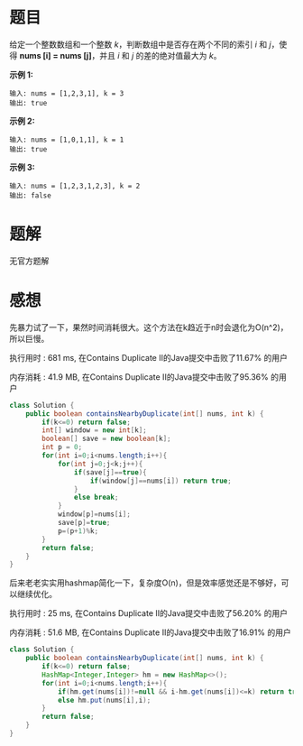 # 题目

给定一个整数数组和一个整数 *k*，判断数组中是否存在两个不同的索引 *i* 和 *j*，使得 **nums [i] = nums [j]**，并且 *i* 和 *j* 的差的绝对值最大为 *k*。

**示例 1:**

```
输入: nums = [1,2,3,1], k = 3
输出: true
```

**示例 2:**

```
输入: nums = [1,0,1,1], k = 1
输出: true
```

**示例 3:**

```
输入: nums = [1,2,3,1,2,3], k = 2
输出: false
```

# 题解

无官方题解

# 感想

先暴力试了一下，果然时间消耗很大。这个方法在k趋近于n时会退化为O(n^2)，所以巨慢。

执行用时 : 681 ms, 在Contains Duplicate II的Java提交中击败了11.67% 的用户

内存消耗 : 41.9 MB, 在Contains Duplicate II的Java提交中击败了95.36% 的用户

~~~java
class Solution {
    public boolean containsNearbyDuplicate(int[] nums, int k) {
        if(k<=0) return false;
        int[] window = new int[k];
        boolean[] save = new boolean[k];
        int p = 0;
        for(int i=0;i<nums.length;i++){
            for(int j=0;j<k;j++){
                if(save[j]==true){
                    if(window[j]==nums[i]) return true;
                }
                else break;
            }
            window[p]=nums[i];
            save[p]=true;
            p=(p+1)%k;
        }
        return false;
    }
}
~~~

后来老老实实用hashmap简化一下，复杂度O(n)，但是效率感觉还是不够好，可以继续优化。

执行用时 : 25 ms, 在Contains Duplicate II的Java提交中击败了56.20% 的用户

内存消耗 : 51.6 MB, 在Contains Duplicate II的Java提交中击败了16.91% 的用户

```java
class Solution {
    public boolean containsNearbyDuplicate(int[] nums, int k) {
        if(k<=0) return false;
        HashMap<Integer,Integer> hm = new HashMap<>();
        for(int i=0;i<nums.length;i++){
            if(hm.get(nums[i])!=null && i-hm.get(nums[i])<=k) return true;
            else hm.put(nums[i],i);
        }
        return false;
    }
}
```

